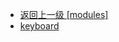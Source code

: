 - [返回上一级 [modules]](page/web前端/工具库/Swiper/swiper-8.4.7/swiper/modules/)
- [keyboard](page/web前端/工具库/Swiper/swiper-8.4.7/swiper/modules/keyboard/)

